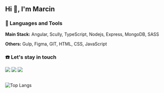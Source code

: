 ## Hi 👋, I'm Marcin

### :hammer: Languages and Tools

**Main Stack:** Angular, Scully, TypeScript, Nodejs, Express, MongoDB, SASS

**Others:** Gulp, Figma, GIT, HTML, CSS, JavaScript

### :phone: Let's stay in touch

[<img src="https://img.shields.io/badge/Discord-%235865F2.svg?style=for-the-badge&logo=discord&logoColor=white">](https://discordapp.com/users/473846740286570496/)
[<img src="https://img.shields.io/badge/Behance-1769ff?style=for-the-badge&logo=behance&logoColor=white">](https://www.behance.net/maweb)
[<img src="https://img.shields.io/badge/Dribbble-EA4C89?style=for-the-badge&logo=dribbble&logoColor=white">](https://dribbble.com/mawebb)
<br> <br>

![Top Langs](https://github-readme-stats.vercel.app/api/top-langs/?username=marcing20067&layout=compact)
